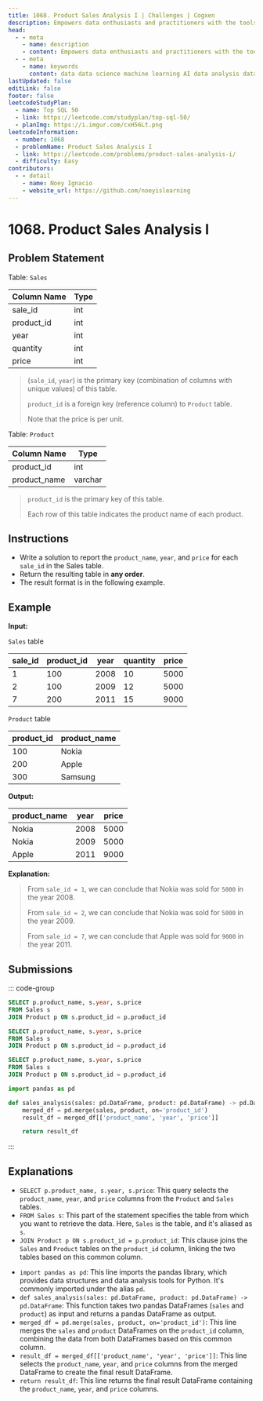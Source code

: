 ```yaml
---
title: 1068. Product Sales Analysis I | Challenges | Cogxen
description: Empowers data enthusiasts and practitioners with the tools and knowledge to unlock the potential of data.
head:
  - - meta
    - name: description
    - content: Empowers data enthusiasts and practitioners with the tools and knowledge to unlock the potential of data.
  - - meta
    - name: keywords
      content: data data science machine learning AI data analysis data-driven data enthusiasts data practitioners
lastUpdated: false
editLink: false
footer: false
leetcodeStudyPlan:
  - name: Top SQL 50
  - link: https://leetcode.com/studyplan/top-sql-50/
  - planImg: https://i.imgur.com/cxH56Lt.png
leetcodeInformation:
  - number: 1068
  - problemName: Product Sales Analysis I
  - link: https://leetcode.com/problems/product-sales-analysis-i/
  - difficulty: Easy
contributors:
  - - detail
    - name: Noey Ignacio
    - website_url: https://github.com/noeyislearning
---
```


# 1068. Product Sales Analysis I

## Problem Statement

Table: `Sales`

<ScrollableTableContainer>

| Column Name | Type |
| ----------- | ---- |
| sale_id     | int  |
| product_id  | int  |
| year        | int  |
| quantity    | int  |
| price       | int  |

</ScrollableTableContainer>

> (`sale_id`, `year`) is the primary key (combination of columns with unique values) of this table.
>
> `product_id` is a foreign key (reference column) to `Product` table.
>
> Note that the price is per unit.

Table: `Product`

<ScrollableTableContainer>

| Column Name  | Type    |
| ------------ | ------- |
| product_id   | int     |
| product_name | varchar |

</ScrollableTableContainer>

> `product_id` is the primary key of this table.
>
> Each row of this table indicates the product name of each product.

## Instructions

- Write a solution to report the `product_name`, `year`, and `price` for each `sale_id` in the Sales table.
- Return the resulting table in **any order**.
- The result format is in the following example.

## Example

**Input:**

`Sales` table

<ScrollableTableContainer>

| sale_id | product_id | year | quantity | price |
| ------- | ---------- | ---- | -------- | ----- |
| 1       | 100        | 2008 | 10       | 5000  |
| 2       | 100        | 2009 | 12       | 5000  |
| 7       | 200        | 2011 | 15       | 9000  |

</ScrollableTableContainer>

`Product` table

<ScrollableTableContainer>

| product_id | product_name |
| ---------- | ------------ |
| 100        | Nokia        |
| 200        | Apple        |
| 300        | Samsung      |

</ScrollableTableContainer>

**Output:**

<ScrollableTableContainer>

| product_name | year | price |
| ------------ | ---- | ----- |
| Nokia        | 2008 | 5000  |
| Nokia        | 2009 | 5000  |
| Apple        | 2011 | 9000  |

</ScrollableTableContainer>

**Explanation:**

> From `sale_id = 1`, we can conclude that Nokia was sold for `5000` in the year 2008.
>
> From `sale_id = 2`, we can conclude that Nokia was sold for `5000` in the year 2009.
>
> From `sale_id = 7`, we can conclude that Apple was sold for `9000` in the year 2011.

## Submissions

::: code-group

```sql [PostgreSQL] :line-numbers
SELECT p.product_name, s.year, s.price
FROM Sales s
JOIN Product p ON s.product_id = p.product_id
```

```sql [MySQL] :line-numbers
SELECT p.product_name, s.year, s.price
FROM Sales s
JOIN Product p ON s.product_id = p.product_id
```

```sql [MS SQL Server] :line-numbers
SELECT p.product_name, s.year, s.price
FROM Sales s
JOIN Product p ON s.product_id = p.product_id
```

```python [Pandas] :line-numbers
import pandas as pd

def sales_analysis(sales: pd.DataFrame, product: pd.DataFrame) -> pd.DataFrame:
    merged_df = pd.merge(sales, product, on='product_id')
    result_df = merged_df[['product_name', 'year', 'price']]

    return result_df
```

:::

## Explanations

<CustomAccordion title="PostgreSQL, MySQL, & MS SQL Server" submitted_by="@noeyislearning" submit_website_url="https://github.com/noeyislearning" :collapsed=false>

- `SELECT p.product_name, s.year, s.price`: This query selects the `product_name`, `year`, and `price` columns from the `Product` and `Sales` tables.
- `FROM Sales s`: This part of the statement specifies the table from which you want to retrieve the data. Here, `Sales` is the table, and it's aliased as `s`.
- `JOIN Product p ON s.product_id = p.product_id`: This clause joins the `Sales` and `Product` tables on the `product_id` column, linking the two tables based on this common column.

</CustomAccordion>

<CustomAccordion title="Pandas" submitted_by="@noeyislearning" submit_website_url="https://github.com/noeyislearning">

- `import pandas as pd`: This line imports the pandas library, which provides data structures and data analysis tools for Python. It's commonly imported under the alias `pd`.
- `def sales_analysis(sales: pd.DataFrame, product: pd.DataFrame) -> pd.DataFrame`: This function takes two pandas DataFrames (`sales` and `product`) as input and returns a pandas DataFrame as output.
- `merged_df = pd.merge(sales, product, on='product_id')`: This line merges the `sales` and `product` DataFrames on the `product_id` column, combining the data from both DataFrames based on this common column.
- `result_df = merged_df[['product_name', 'year', 'price']]`: This line selects the `product_name`, `year`, and `price` columns from the merged DataFrame to create the final result DataFrame.
- `return result_df`: This line returns the final result DataFrame containing the `product_name`, `year`, and `price` columns.

</CustomAccordion>
